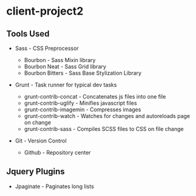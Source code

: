 # client-project2

## Tools Used

* Sass - CSS Preprocessor
  * Bourbon - Sass Mixin library
  * Bourbon Neat - Sass Grid library
  * Bourbon Bitters - Sass Base Stylization Library

* Grunt - Task runner for typical dev tasks
  * grunt-contrib-concat - Concatenates js files into one file
  * grunt-contrib-uglify - Minifies javascript files
  * grunt-contrib-imagemin - Compresses images
  * grunt-contrib-watch - Watches for changes and autoreloads page on change
  * grunt-contrib-sass - Compiles SCSS files to CSS on file change

* Git - Version Control
  * Github - Repository center

## Jquery Plugins

* Jpaginate - Paginates long lists